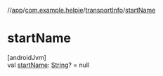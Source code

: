 //[app](../../../index.md)/[com.example.helpie](../index.md)/[transportInfo](index.md)/[startName](start-name.md)

# startName

[androidJvm]\
val [startName](start-name.md): [String](https://kotlinlang.org/api/latest/jvm/stdlib/kotlin/-string/index.html)? = null
